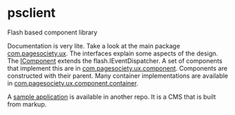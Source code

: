 # psclient
Flash based component library

Documentation is very lite. Take a look at the main package 
[com.pagesociety.ux](https://github.com/posttool/psclient/tree/master/src/com/pagesociety/ux).
The interfaces explain some aspects of the design. The
[IComponent](https://github.com/posttool/psclient/blob/master/src/com/pagesociety/ux/IComponent.as) 
extends the flash.IEventDispatcher. A set of components that implement this are in 
[com.pagesociety.ux.component](https://github.com/posttool/psclient/tree/master/src/com/pagesociety/ux/component). 
Components are constructed with their parent. Many container implementations are available in [com.pagesociety.ux.component.container](https://github.com/posttool/psclient/tree/master/src/com/pagesociety/ux/component/container).

A [sample application](https://github.com/posttool/pscms/blob/master/com/pagesociety/cms/CMS2.as)
is available in another repo. It is a CMS that is built from markup. 



